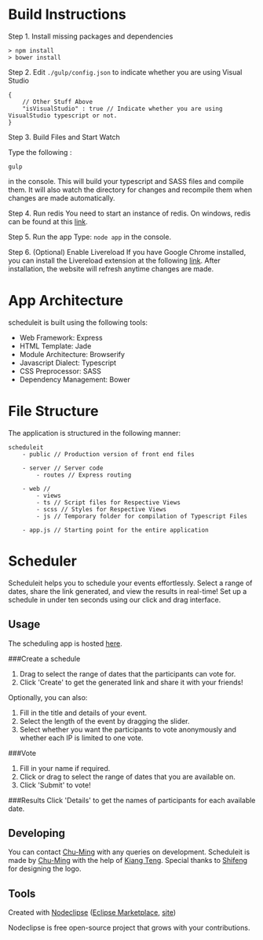 # Build Instructions
Step 1. Install missing packages and dependencies
```
> npm install
> bower install
```

Step 2. Edit `./gulp/config.json` to indicate whether you are using Visual Studio

```
{
    // Other Stuff Above
    "isVisualStudio" : true // Indicate whether you are using VisualStudio typescript or not.
}
```

Step 3. Build Files and Start Watch

Type the following :

```
gulp
```

in the console. This will build your typescript and SASS files and compile them. It will also watch the directory for changes and recompile them when changes are made automatically.

Step 4. Run redis
You need to start an instance of redis. On windows, redis can be found at this [link]().

Step 5. Run the app
Type: `node app` in the console.

Step 6. (Optional) Enable Livereload
If you have Google Chrome installed, you can install the Livereload extension at the following [link](). After installation, the website will refresh anytime changes are made.

# App Architecture

scheduleit is built using the following tools:

*   Web Framework: Express
*   HTML Template: Jade
*   Module Architecture: Browserify
*   Javascript Dialect: Typescript
*   CSS Preprocessor: SASS
*   Dependency Management: Bower

# File Structure
The application is structured in the following manner:

```
scheduleit
    - public // Production version of front end files

    - server // Server code
        - routes // Express routing

    - web //
        - views
        - ts // Script files for Respective Views
        - scss // Styles for Respective Views
        - js // Temporary folder for compilation of Typescript Files

    - app.js // Starting point for the entire application
```

# Scheduler
Scheduleit helps you to schedule your events effortlessly. Select a range of dates, share the link generated, and view the results in real-time! Set up a schedule in under ten seconds using our click and drag interface.


## Usage
The scheduling app is hosted [here](http://schedule.chum.spaces).

###Create a schedule
1. Drag to select the range of dates that the participants can vote for.
2. Click 'Create' to get the generated link and share it with your friends!

Optionally, you can also:
1. Fill in the title and details of your event.
2. Select the length of the event by dragging the slider.
3. Select whether you want the participants to vote anonymously and whether each IP is limited to one vote.

###Vote
1. Fill in your name if required.
2. Click or drag to select the range of dates that you are available on.
3. Click 'Submit' to vote!

###Results
Click 'Details' to get the names of participants for each available date.
## Developing
You can contact [Chu-Ming](mailto:changchuming@gmail.com) with any queries on development.
Scheduleit is made by [Chu-Ming](changchuming.github.io) with the help of [Kiang Teng](http://kiangtengl.github.io/). Special thanks to [Shifeng](https://www.facebook.com/sfillustrations) for designing the logo.

## Tools

Created with [Nodeclipse](https://github.com/Nodeclipse/nodeclipse-1)
 ([Eclipse Marketplace](http://marketplace.eclipse.org/content/nodeclipse), [site](http://www.nodeclipse.org))   

Nodeclipse is free open-source project that grows with your contributions.

